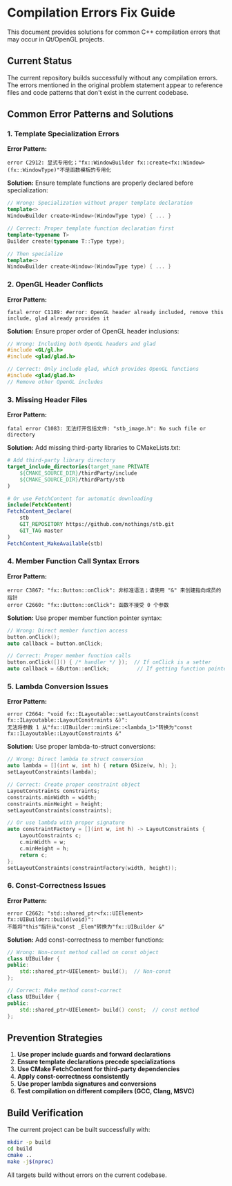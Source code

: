 # Compilation Errors Fix Guide

This document provides solutions for common C++ compilation errors that may occur in Qt/OpenGL projects.

## Current Status
The current repository builds successfully without any compilation errors. The errors mentioned in the original problem statement appear to reference files and code patterns that don't exist in the current codebase.

## Common Error Patterns and Solutions

### 1. Template Specialization Errors

**Error Pattern:** 
```
error C2912: 显式专用化；"fx::WindowBuilder fx::create<fx::Window>(fx::WindowType)"不是函数模板的专用化
```

**Solution:**
Ensure template functions are properly declared before specialization:

```cpp
// Wrong: Specialization without proper template declaration
template<>
WindowBuilder create<Window>(WindowType type) { ... }

// Correct: Proper template function declaration first
template<typename T>
Builder create(typename T::Type type);

// Then specialize
template<>
WindowBuilder create<Window>(WindowType type) { ... }
```

### 2. OpenGL Header Conflicts

**Error Pattern:**
```
fatal error C1189: #error: OpenGL header already included, remove this include, glad already provides it
```

**Solution:**
Ensure proper order of OpenGL header inclusions:

```cpp
// Wrong: Including both OpenGL headers and glad
#include <GL/gl.h>
#include <glad/glad.h>

// Correct: Only include glad, which provides OpenGL functions
#include <glad/glad.h>
// Remove other OpenGL includes
```

### 3. Missing Header Files

**Error Pattern:**
```
fatal error C1083: 无法打开包括文件: "stb_image.h": No such file or directory
```

**Solution:**
Add missing third-party libraries to CMakeLists.txt:

```cmake
# Add third-party library directory
target_include_directories(target_name PRIVATE 
    ${CMAKE_SOURCE_DIR}/thirdParty/include
    ${CMAKE_SOURCE_DIR}/thirdParty/stb
)

# Or use FetchContent for automatic downloading
include(FetchContent)
FetchContent_Declare(
    stb
    GIT_REPOSITORY https://github.com/nothings/stb.git
    GIT_TAG master
)
FetchContent_MakeAvailable(stb)
```

### 4. Member Function Call Syntax Errors

**Error Pattern:**
```
error C3867: "fx::Button::onClick": 非标准语法；请使用 "&" 来创建指向成员的指针
error C2660: "fx::Button::onClick": 函数不接受 0 个参数
```

**Solution:**
Use proper member function pointer syntax:

```cpp
// Wrong: Direct member function access
button.onClick();
auto callback = button.onClick;

// Correct: Proper member function calls
button.onClick([]() { /* handler */ });  // If onClick is a setter
auto callback = &Button::onClick;         // If getting function pointer
```

### 5. Lambda Conversion Issues

**Error Pattern:**
```
error C2664: "void fx::ILayoutable::setLayoutConstraints(const fx::ILayoutable::LayoutConstraints &)": 
无法将参数 1 从"fx::UIBuilder::minSize::<lambda_1>"转换为"const fx::ILayoutable::LayoutConstraints &"
```

**Solution:**
Use proper lambda-to-struct conversions:

```cpp
// Wrong: Direct lambda to struct conversion
auto lambda = [](int w, int h) { return QSize(w, h); };
setLayoutConstraints(lambda);

// Correct: Create proper constraint object
LayoutConstraints constraints;
constraints.minWidth = width;
constraints.minHeight = height;
setLayoutConstraints(constraints);

// Or use lambda with proper signature
auto constraintFactory = [](int w, int h) -> LayoutConstraints {
    LayoutConstraints c;
    c.minWidth = w;
    c.minHeight = h;
    return c;
};
setLayoutConstraints(constraintFactory(width, height));
```

### 6. Const-Correctness Issues

**Error Pattern:**
```
error C2662: "std::shared_ptr<fx::UIElement> fx::UIBuilder::build(void)": 
不能将"this"指针从"const _Elem"转换为"fx::UIBuilder &"
```

**Solution:**
Add const-correctness to member functions:

```cpp
// Wrong: Non-const method called on const object
class UIBuilder {
public:
    std::shared_ptr<UIElement> build();  // Non-const
};

// Correct: Make method const-correct
class UIBuilder {
public:
    std::shared_ptr<UIElement> build() const;  // const method
};
```

## Prevention Strategies

1. **Use proper include guards and forward declarations**
2. **Ensure template declarations precede specializations**
3. **Use CMake FetchContent for third-party dependencies**
4. **Apply const-correctness consistently**
5. **Use proper lambda signatures and conversions**
6. **Test compilation on different compilers (GCC, Clang, MSVC)**

## Build Verification

The current project can be built successfully with:

```bash
mkdir -p build
cd build
cmake ..
make -j$(nproc)
```

All targets build without errors on the current codebase.